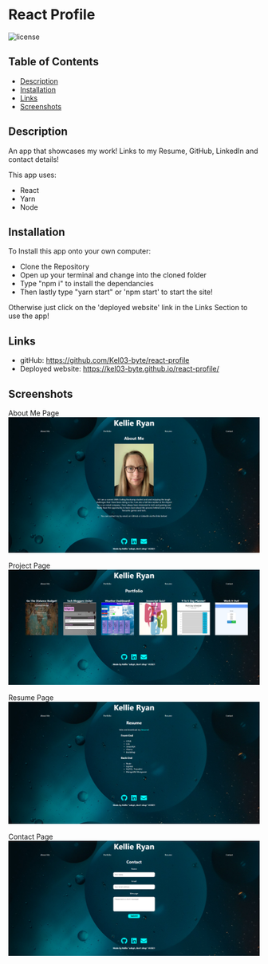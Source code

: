 # React Profile

![license](https://img.shields.io/badge/License-MIT-blue.svg)

## Table of Contents

- [Description](#description)
- [Installation](#installation)
- [Links](#links)
- [Screenshots](#screenshots)

## Description

An app that showcases my work! Links to my Resume, GitHub, LinkedIn and contact details!

This app uses:
- React
- Yarn
- Node

## Installation

To Install this app onto your own computer:
* Clone the Repository
* Open up your terminal and change into the cloned folder
* Type "npm i" to install the dependancies
* Then lastly type "yarn start" or 'npm start' to start the site!

Otherwise just click on the 'deployed website' link in the Links Section to use the app!

## Links

* gitHub: https://github.com/Kel03-byte/react-profile
* Deployed website: https://kel03-byte.github.io/react-profile/

## Screenshots

About Me Page
![About Page](assets/about.png)

Project Page
![Project Page](assets/projects.png)

Resume Page
![Resume Page](assets/resume.png)

Contact Page
![Contact Page](assets/contact.png)